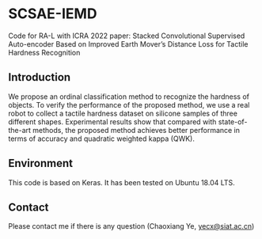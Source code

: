 # SCSAE-IEMD
Code for RA-L with ICRA 2022 paper: Stacked Convolutional Supervised Auto-encoder Based on Improved Earth Mover’s Distance Loss for Tactile Hardness Recognition
## Introduction
We propose an ordinal classification method to recognize the hardness of objects. To verify the performance of the proposed method, we use a real robot to collect a tactile hardness dataset on silicone samples of three different shapes. Experimental results show that compared with state-of-the-art methods, the proposed method achieves better performance in terms of accuracy and quadratic weighted kappa (QWK).
## Environment
This code is based on Keras. It has been tested on Ubuntu 18.04 LTS.
## Contact
Please contact me if there is any question (Chaoxiang Ye, yecx@siat.ac.cn)
